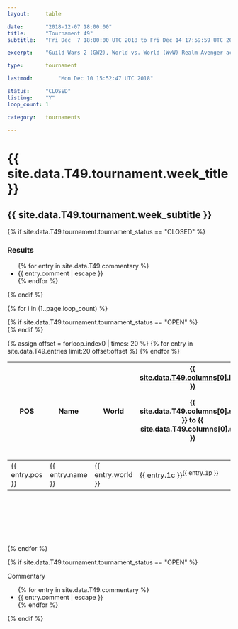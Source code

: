 ```yaml
---
layout:     table

date: 		"2018-12-07 18:00:00"
title: 		"Tournament 49"
subtitle: 	"Fri Dec  7 18:00:00 UTC 2018 to Fri Dec 14 17:59:59 UTC 2018"

excerpt:    "Guild Wars 2 (GW2), World vs. World (WvW) Realm Avenger achivement Tournament. \"Every Kill Counts\""

type:       tournament

lastmod: 		"Mon Dec 10 15:52:47 UTC 2018"

status:     "CLOSED"
listing:    "Y"
loop_count: 1

category:   tournaments

---
```

<div class="table_header">
  <h1>{{ site.data.T49.tournament.week_title }}</h1>
  <h2>{{ site.data.T49.tournament.week_subtitle }}</h2>
</div>

{% if site.data.T49.tournament.tournament_status == "CLOSED" %} 
<div class="commentary">
  <h3>Results</h3>
  <ul>
    {% for entry in site.data.T49.commentary %}
    <li class="commentary_list">{{ entry.comment | escape }}</li>
    {% endfor %}
  </ul>
</div>
{% endif %}


{% for i in (1..page.loop_count) %}

{% if site.data.T49.tournament.tournament_status == "OPEN" %} 
<br>
{% endif %}

<table class="week_table">
  <colgroup>
    <col style="width:18px">
    <col style="width:55px">
    <col style="width:55px">
    <col style="width:14px">
    <col style="width:14px">
    <col style="width:14px">
    <col style="width:14px">
    <col style="width:14px">
    <col style="width:14px">
    <col style="width:14px">
    <col style="width:18px">
  </colgroup>
  <thead>
    <tr>
      <th>POS</th>
      <th class="AlignLeft">Name</th>
      <th class="AlignLeft">World</th>
      <th><div class="label"><a href="{{ site.data.T49.columns[0].url }}">{{ site.data.T49.columns[0].label }}</a><p class="onhover">{{ site.data.T49.columns[0].start }} to {{ site.data.T49.columns[0].stop }}</p></div>​</th>
      <th><div class="label"><a href="{{ site.data.T49.columns[1].url }}">{{ site.data.T49.columns[1].label }}</a><p class="onhover">{{ site.data.T49.columns[1].start }} to {{ site.data.T49.columns[1].stop }}</p></div>​</th>
      <th><div class="label"><a href="{{ site.data.T49.columns[2].url }}">{{ site.data.T49.columns[2].label }}</a><p class="onhover">{{ site.data.T49.columns[2].start }} to {{ site.data.T49.columns[2].stop }}</p></div>​</th>
      <th><div class="label"><a href="{{ site.data.T49.columns[3].url }}">{{ site.data.T49.columns[3].label }}</a><p class="onhover">{{ site.data.T49.columns[3].start }} to {{ site.data.T49.columns[3].stop }}</p></div>​</th>
      <th><div class="label"><a href="{{ site.data.T49.columns[4].url }}">{{ site.data.T49.columns[4].label }}</a><p class="onhover">{{ site.data.T49.columns[4].start }} to {{ site.data.T49.columns[4].stop }}</p></div>​</th>
      <th><div class="label"><a href="{{ site.data.T49.columns[5].url }}">{{ site.data.T49.columns[5].label }}</a><p class="onhover">{{ site.data.T49.columns[5].start }} to {{ site.data.T49.columns[5].stop }}</p></div>​</th>
      <th><div class="label"><a href="{{ site.data.T49.columns[6].url }}">{{ site.data.T49.columns[6].label }}</a><p class="onhover">{{ site.data.T49.columns[6].start }} to {{ site.data.T49.columns[6].stop }}</p></div>​</th>
      <th>Total</th>
    </tr>
  </thead>
  {% assign offset = forloop.index0 | times: 20 %}
  <tbody>
    {% for entry in site.data.T49.entries limit:20 offset:offset %}
      <tr>
        <td class="pl{{ entry.pos }}">{{ entry.pos }}</td>
        <td class="AlignLeft">{{ entry.name }}</td>
        <td class="AlignLeft">{{ entry.world }}</td>
        <td class="pl{{ entry.1p }}">{{ entry.1c }}<sup>{{ entry.1p }}</sup></td>
        <td class="pl{{ entry.2p }}">{{ entry.2c }}<sup>{{ entry.2p }}</sup></td>
        <td class="pl{{ entry.3p }}">{{ entry.3c }}<sup>{{ entry.3p }}</sup></td>
        <td class="pl{{ entry.4p }}">{{ entry.4c }}<sup>{{ entry.4p }}</sup></td>
        <td class="pl{{ entry.5p }}">{{ entry.5c }}<sup>{{ entry.5p }}</sup></td>
        <td class="pl{{ entry.6p }}">{{ entry.6c }}<sup>{{ entry.6p }}</sup></td>
        <td class="pl{{ entry.7p }}">{{ entry.7c }}<sup>{{ entry.7p }}</sup></td>
        <td>{{ entry.total }}</td>
      </tr>
    {% endfor %}  
  </tbody>
</table>
<div class="leaderboard">
  <script async src="//pagead2.googlesyndication.com/pagead/js/adsbygoogle.js"></script>
  <!-- 728x90 -->
  <ins class="adsbygoogle"
       style="display:inline-block;width:728px;height:90px"
       data-ad-client="ca-pub-3274917281288240"
       data-ad-slot="3870538733"></ins>
  <script>
  (adsbygoogle = window.adsbygoogle || []).push({});
  </script>  
</div>
<br />
{% endfor %}

{% if site.data.T49.tournament.tournament_status == "OPEN" %} 
<div class="commentary">
  <span class="commentary_title">Commentary</span>
  <ul>
    {% for entry in site.data.T49.commentary %}
    <li class="commentary_list">{{ entry.comment | escape }}</li>
    {% endfor %}
  </ul>
</div>
{% endif %}




